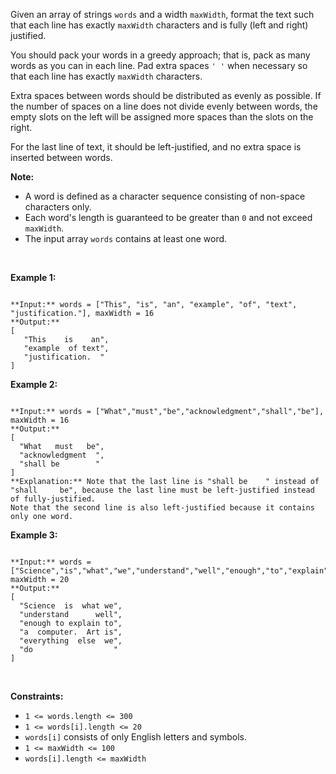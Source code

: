 Given an array of strings `words` and a width `maxWidth`, format the text such that each line has exactly `maxWidth` characters and is fully (left and right) justified.


You should pack your words in a greedy approach; that is, pack as many words as you can in each line. Pad extra spaces `' '` when necessary so that each line has exactly `maxWidth` characters.


Extra spaces between words should be distributed as evenly as possible. If the number of spaces on a line does not divide evenly between words, the empty slots on the left will be assigned more spaces than the slots on the right.


For the last line of text, it should be left-justified, and no extra space is inserted between words.


**Note:**


* A word is defined as a character sequence consisting of non-space characters only.
* Each word's length is guaranteed to be greater than `0` and not exceed `maxWidth`.
* The input array `words` contains at least one word.


 


**Example 1:**



```

**Input:** words = ["This", "is", "an", "example", "of", "text", "justification."], maxWidth = 16
**Output:**
[
   "This    is    an",
   "example  of text",
   "justification.  "
]
```

**Example 2:**



```

**Input:** words = ["What","must","be","acknowledgment","shall","be"], maxWidth = 16
**Output:**
[
  "What   must   be",
  "acknowledgment  ",
  "shall be        "
]
**Explanation:** Note that the last line is "shall be    " instead of "shall     be", because the last line must be left-justified instead of fully-justified.
Note that the second line is also left-justified because it contains only one word.
```

**Example 3:**



```

**Input:** words = ["Science","is","what","we","understand","well","enough","to","explain","to","a","computer.","Art","is","everything","else","we","do"], maxWidth = 20
**Output:**
[
  "Science  is  what we",
  "understand      well",
  "enough to explain to",
  "a  computer.  Art is",
  "everything  else  we",
  "do                  "
]
```

 


**Constraints:**


* `1 <= words.length <= 300`
* `1 <= words[i].length <= 20`
* `words[i]` consists of only English letters and symbols.
* `1 <= maxWidth <= 100`
* `words[i].length <= maxWidth`


